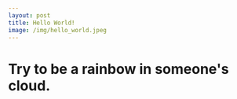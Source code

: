 ```yaml
---
layout: post
title: Hello World!
image: /img/hello_world.jpeg
---
```

# Try to be a rainbow in someone's cloud. <i class="fa fa-smile-o"></i>
<link rel="stylesheet" href="D:/MarkDown/cmd_markdown_win64/cmd_markdown_win64/font-awesome-4.7.0/font-awesome-4.7.0/css/font-awesome.min.css">
